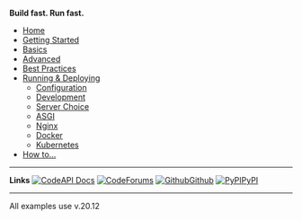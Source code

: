 

**Build fast. Run fast.**


* [Home](/#sanic)
* [Getting Started](/getting-started)
* [Basics](/basics/index.md)
* [Advanced](/advanced/index.md)
* [Best Practices](/best-practices/index.md)
* [Running & Deploying](index.md)
  * [Configuration](configuration.md)
  * [Development](development.md)
  * [Server Choice](server-choice.md)
  * [ASGI](asgi.md)
  * [Nginx](nginx.md)
  * [Docker](docker.md)
  * [Kubernetes](kubernetes.md)
* [How to...](/how-to/index.md)

---

**Links**
[![Code](https://icongr.am/feather/book-open.svg?size=16&color=808080)API Docs](https://)
[![Code](https://icongr.am/entypo/message.svg?size=16&color=ff0f6a)Forums](https://)
[![Github](https://icongr.am/simple/github.svg?size=16&color=808080&colored=false)Github](https://github.com/)
[![PyPI](https://icongr.am/devicon/python-original.svg?size=16&color=currentColor)PyPI](https://)

---

All examples use v.20.12
